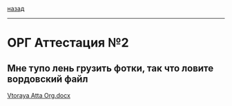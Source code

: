 [назад](../../README.md)
***
# ОРГ Аттестация №2
## Мне тупо лень грузить фотки, так что ловите вордовский файл
[Vtoraya Atta Org.docx](https://github.com/user-attachments/files/18391574/Vtoraya.Atta.Org.docx)
